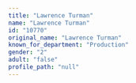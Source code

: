 ```yaml
---
title: "Lawrence Turman"
name: "Lawrence Turman"
id: "10770"
original_name: "Lawrence Turman"
known_for_department: "Production"
gender: "2"
adult: "false"
profile_path: "null"
---
```

